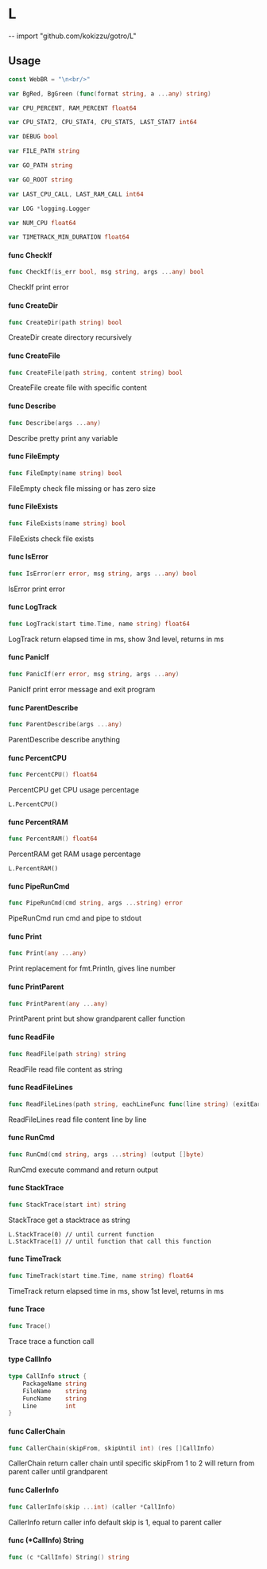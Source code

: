 # L
--
    import "github.com/kokizzu/gotro/L"


## Usage

```go
const WebBR = "\n<br/>"
```

```go
var BgRed, BgGreen (func(format string, a ...any) string)
```

```go
var CPU_PERCENT, RAM_PERCENT float64
```

```go
var CPU_STAT2, CPU_STAT4, CPU_STAT5, LAST_STAT7 int64
```

```go
var DEBUG bool
```

```go
var FILE_PATH string
```

```go
var GO_PATH string
```

```go
var GO_ROOT string
```

```go
var LAST_CPU_CALL, LAST_RAM_CALL int64
```

```go
var LOG *logging.Logger
```

```go
var NUM_CPU float64
```

```go
var TIMETRACK_MIN_DURATION float64
```

#### func  CheckIf

```go
func CheckIf(is_err bool, msg string, args ...any) bool
```
CheckIf print error

#### func  CreateDir

```go
func CreateDir(path string) bool
```
CreateDir create directory recursively

#### func  CreateFile

```go
func CreateFile(path string, content string) bool
```
CreateFile create file with specific content

#### func  Describe

```go
func Describe(args ...any)
```
Describe pretty print any variable

#### func  FileEmpty

```go
func FileEmpty(name string) bool
```
FileEmpty check file missing or has zero size

#### func  FileExists

```go
func FileExists(name string) bool
```
FileExists check file exists

#### func  IsError

```go
func IsError(err error, msg string, args ...any) bool
```
IsError print error

#### func  LogTrack

```go
func LogTrack(start time.Time, name string) float64
```
LogTrack return elapsed time in ms, show 3nd level, returns in ms

#### func  PanicIf

```go
func PanicIf(err error, msg string, args ...any)
```
PanicIf print error message and exit program

#### func  ParentDescribe

```go
func ParentDescribe(args ...any)
```
ParentDescribe describe anything

#### func  PercentCPU

```go
func PercentCPU() float64
```
PercentCPU get CPU usage percentage

    L.PercentCPU()

#### func  PercentRAM

```go
func PercentRAM() float64
```
PercentRAM get RAM usage percentage

    L.PercentRAM()

#### func  PipeRunCmd

```go
func PipeRunCmd(cmd string, args ...string) error
```
PipeRunCmd run cmd and pipe to stdout

#### func  Print

```go
func Print(any ...any)
```
Print replacement for fmt.Println, gives line number

#### func  PrintParent

```go
func PrintParent(any ...any)
```
PrintParent print but show grandparent caller function

#### func  ReadFile

```go
func ReadFile(path string) string
```
ReadFile read file content as string

#### func  ReadFileLines

```go
func ReadFileLines(path string, eachLineFunc func(line string) (exitEarly bool)) (ok bool)
```
ReadFileLines read file content line by line

#### func  RunCmd

```go
func RunCmd(cmd string, args ...string) (output []byte)
```
RunCmd execute command and return output

#### func  StackTrace

```go
func StackTrace(start int) string
```
StackTrace get a stacktrace as string

    L.StackTrace(0) // until current function
    L.StackTrace(1) // until function that call this function

#### func  TimeTrack

```go
func TimeTrack(start time.Time, name string) float64
```
TimeTrack return elapsed time in ms, show 1st level, returns in ms

#### func  Trace

```go
func Trace()
```
Trace trace a function call

#### type CallInfo

```go
type CallInfo struct {
	PackageName string
	FileName    string
	FuncName    string
	Line        int
}
```


#### func  CallerChain

```go
func CallerChain(skipFrom, skipUntil int) (res []CallInfo)
```
CallerChain return caller chain until specific skipFrom 1 to 2 will return from
parent caller until grandparent

#### func  CallerInfo

```go
func CallerInfo(skip ...int) (caller *CallInfo)
```
CallerInfo return caller info default skip is 1, equal to parent caller

#### func (*CallInfo) String

```go
func (c *CallInfo) String() string
```
